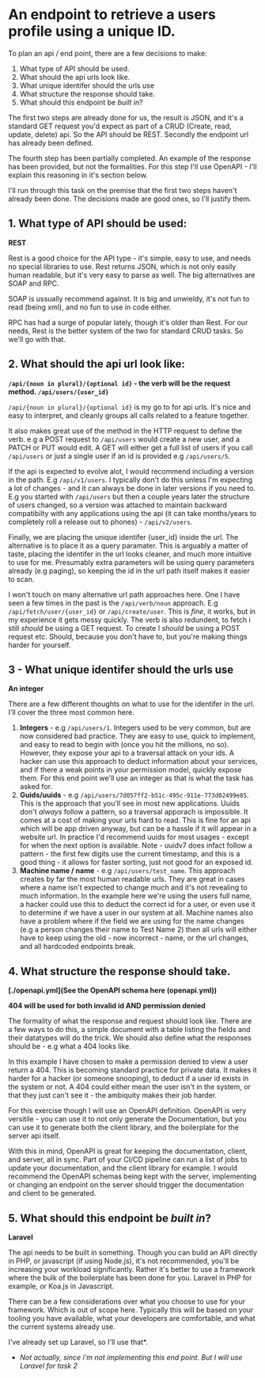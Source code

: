 # An endpoint to retrieve a users profile using a unique ID.

To plan an api / end point, there are a few decisions to make:

1. What type of API should be used.
2. What should the api urls look like.
3. What unique identifer should the urls use
4. What structure the response should take. 
5. What should this endpoint be *built in*?

The first two steps are already done for us, the result is JSON, and it's a standard GET request you'd expect as part of a CRUD (Create, read, update, delete) api. So the API should be REST. Secondly the endpoint url has already been defined.

The fourth step has been partially completed. An example of the response has been provided, but not the formalities. For this step I'll use OpenAPI - I'll explain this reasoning in it's section below.

I'll run through this task on the premise that the first two steps haven't already been done. The decisions made are good ones, so I'll justify them.

## 1. What type of API should be used:
**REST**

Rest is a good choice for the API type - it's simple, easy to use, and needs no special libraries to use. Rest returns JSON, which is not only easily human readable, but it's very easy to parse as well. The big alternatives are SOAP and RPC.  

SOAP is ussually recommend against. It is big and unwieldy, it's not fun to read (being xml), and no fun to use in code either.

RPC has had a surge of popular lately, though it's older than Rest. For our needs, Rest is the better system of the two for standard CRUD tasks. So we'll go with that.

## 2. What should the api url look like:  
**`/api/{noun in plural}/{optional id}` - the verb will be the request method. `/api/users/{user_id}`**

`/api/{noun in plural}/{optional id}` is my go to for api urls. It's nice and easy to interpret, and cleanly groups all calls related to a feature together. 

It also makes great use of the method in the HTTP request to define the verb. e.g a POST request to `/api/users` would create a new user, and a PATCH or PUT would edit. A GET will either get a full list of users if you call `/api/users` or just a single user if an id is provided e.g `/api/users/5`.

If the api is expected to evolve alot, I would recommend including a version in the path. E.g `/api/v1/users`. I typically don't do this unless I'm expecting a lot of changes - and it can always be done in later versions if you need to. E.g you started with `/api/users` but then a couple years later the structure of users changed, so a version was attached to maintain backward compatibilty with any applications using the api (it can take months/years to completely roll a release out to phones) - `/api/v2/users`.  

Finally, we are placing the unique identifer {user_id} inside the url. The alternative is to place it as a query paramater. This is arguably a matter of taste, placing the identifer in the url looks cleaner, and much more intuitive to use for me. Presumably extra parameters will be using query parameters already (e.g paging), so keeping the id in the url path itself makes it easier to scan.

I won't touch on many alternative url path approaches here. One I have seen a few times in the past is the `/api/verb/noun` approach. E.g `/api/fetch/user/{user_id}` or `/api/create/user`. This is *fine*, it works, but in my experience it gets messy quickly. The verb is also redundent, to fetch i still *should* be using a GET request. To create I *should* be using a POST request etc. Should, because you don't have to, but you're making things harder for yourself.

## 3 - What unique identifer should the urls use
**An integer**

There are a few different thoughts on what to use for the identifer in the url. I'll cover the three most common here.

1. **Integers** - e.g `/api/users/1`. Integers used to be very common, but are now considered bad practice. They are easy to use, quick to implement, and easy to read to begin with (once you hit the millions, no so). However, they expose your api to a traversal attack on your ids. A hacker can use this approach to deduct information about your services, and if there a weak points in your permission model, quickly expose them. For this end point we'll use an integer as that is what the task has asked for.
2. **Guids/uuids** - e.g `/api/users/7d057ff2-b51c-495c-911e-773d02499e85`. This is the approach that you'll see in most new applications. Uuids don't *always* follow a pattern, so a traversal apporach is impossible. It comes at a cost of making your urls hard to read. This is fine for an api which will be app driven anyway, but can be a hassle if it will appear in a website url. In practice I'd recommend uuids for most usages - except for when the next option is available.
Note - uuidv7 does infact follow a pattern - the first few digits use the current timestamp, and this is a good thing - it allows for faster sorting, just not good for an exposed id.   
3. **Machine name / name** - e.g `/api/users/test_name`. This approach creates by far the most human readable urls. They are great in cases where a name isn't expected to change much and it's not revealing to much information. In the example here we're using the users full name, a hacker could use this to deduct the correct id for a user, or even use it to determine if we have a user in our system at all. Machine names also have a problem where if the field we are using for the name changes (e.g a person changes their name to Test Name 2) then all urls will either have to keep using the old - now incorrect - name, or the url changes, and all hardcoded endpoints break.

## 4. What structure the response should take.
**[./openapi.yml](See the OpenAPI schema here (openapi.yml))**

**404 will be used for both invalid id AND permission denied**

The formality of what the response and request should look like. There are a few ways to do this, a simple document with a table listing the fields and their datatypes will do the trick. We should also define what the responses should be - e.g what a 404 looks like.

In this example I have chosen to make a permission denied to view a user return a 404. This is becoming standard practice for private data. It makes it harder for a hacker (or someone snooping), to deduct if a user id exists in the system or not. A 404 could either mean the user isn't in the system, or that they just can't see it - the ambiquity makes their job harder.

For this exercise though I will use an OpenAPI definition. OpenAPI is very versitile - you can use it to not only generate the Documentation, but you can use it to generate both the client library, and the boilerplate for the server api itself. 

With this in mind, OpenAPI is great for keeping the documentation, client, and server, all in sync. Part of your CI/CD pipeline can run a list of jobs to update your documentation, and the client library for example. I would recommend the OpenAPI schemas being kept with the server, implementing or changing an endpoint on the server should trigger the documentation and client to be generated.

## 5. What should this endpoint be *built in*?
**Laravel**

The api needs to be built in something. Though you can build an API directly in PHP, or javascript (if using Node.js), it's not recommended, you'll be increasing your workload significantly. Rather it's better to use a framework where the bulk of the boilerplate has been done for you. Laravel in PHP for example, or Koa.js in Javascript.

There can be a few considerations over what you choose to use for your framework. Which is out of scope here. Typically this will be based on your tooling you have available, what your developers are comfortable, and what the current systems already use.

I've already set up Laravel, so I'll use that*.

* *Not actually, since i'm not implementing this end point. But I will use Laravel for task 2*